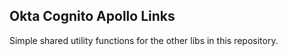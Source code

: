 ## Okta Cognito Apollo Links

Simple shared utility functions for the other libs in this repository.
